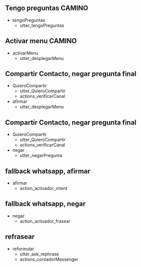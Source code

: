 ## Tengo preguntas CAMINO
* tengoPreguntas
  - utter_tengoPreguntas

## Activar menu CAMINO
* activarMenu
  - utter_desplegarMenu

## Compartir Contacto, negar pregunta final
* QuieroCompartir
  - utter_QuieroCompartir
  - actions_verificarCanal
* afirmar
  - utter_desplegarMenu

## Compartir Contacto, negar pregunta final
* QuieroCompartir
  - utter_QuieroCompartir
  - actions_verificarCanal
* negar
  - utter_negarPregunta

## fallback whatsapp, afirmar
* afirmar  
  - action_activador_intent

## fallback whatsapp, negar
* negar
  - action_activador_frasear

## refrasear
* reformular
  - utter_ask_rephrase
  - actions_contadorMessenger
